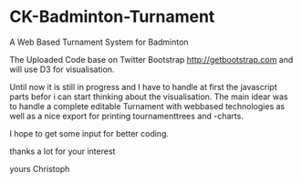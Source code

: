 # CK-Badminton-Turnament
A Web Based Turnament System for Badminton

The Uploaded Code base on Twitter Bootstrap http://getbootstrap.com and will use D3 for visualisation.

Until now it is still in progress and I have to handle at first the javascript parts befor i can start thinking about the visualisation.
The main idear was to handle a complete editable Turnament with webbased technologies as well as a nice export for printing tournamenttrees and -charts.

I hope to get some input for better coding.

thanks a lot for your interest

yours Christoph
